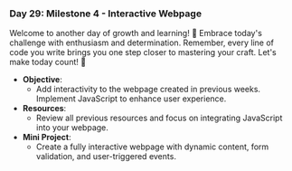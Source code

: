 ### **Day 29: Milestone 4 - Interactive Webpage**

Welcome to another day of growth and learning! 🚀 Embrace today's challenge with enthusiasm and determination. Remember, every line of code you write brings you one step closer to mastering your craft. Let's make today count! 💪

- **Objective**:
  - Add interactivity to the webpage created in previous weeks. Implement JavaScript to enhance user experience.
- **Resources**:
  - Review all previous resources and focus on integrating JavaScript into your webpage.
- **Mini Project**:
  - Create a fully interactive webpage with dynamic content, form validation, and user-triggered events.
